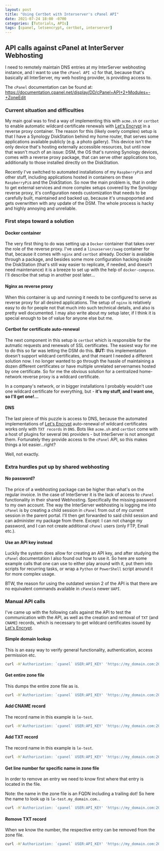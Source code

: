 ```yaml
---
layout: post
title: "Using Certbot with Interserver's cPanel API"
date: 2021-07-24 18:00 -0700
categories: [Tutorials, APIs]
tags: [cpanel, letsencrypt, certbot, interserver]
---
```


## API calls against cPanel at InterServer Webhosting

I need to remotely maintain DNS entries at my InterServer webhosting instance, and I want to use the `cPanel API v2` for that, because that's basically all InterServer, my web hosting provider, is providing access to.

The `cPanel` documentation can be found at: https://documentation.cpanel.net/display/DD/cPanel+API+2+Modules+-+ZoneEdit

### Current situation and difficulties

My main goal was to find a way of implementing this with `acme.sh` or `certbot` to enable automatic wildcard certificate renewals with [Let's Encrypt](https://letsencrypt.org/) in a reverse proxy container. The reason for this (likely overly complex) setup is that I have a Synology DiskStation behind my home router, that serves some applications available publicly (e.g. a photo gallery). This device isn't the only device that's hosting externally accessible resources, but until now that wasn't much of an issue: DSM, the OS that's running Synology devices, comes with a reverse proxy package, that can serve other applications too, additionally to those installed directly on the DiskStation.

Recently I've switched to automated installations of my `RaspberryPi`s and other stuff, including applications hosted in containers on these `RaspberryPi`s and the DiskStation. So now the main problem is, that in order to get external services and more complex setups covered by the Synology reverse proxy, it's configuration needs customization that needs to be carefully built, maintained and backed up, because it's unsupoported and gets overwritten with any update of the DSM. The whole process is hacky and highly annoying and unreliable.

### First steps toward a solution

#### Docker container

The very first thing to do was setting up a `Docker` container that takes over the role of the reverse proxy. I've used a `linuxserver/swag` container for that, because it comes with `nginx` and `certbot` already. Docker is available through a package, and besides some more configuration hacking inside the DiskStation (that's still way easier to replicate, if needed, and doesn't need maintenance) it is a breeze to set up with the help of `docker-compose`. I'll describe that setup in another post later...

#### Nginx as reverse proxy

When this container is up and running it needs to be configured to serve as reverse proxy for all desired applications. The setup of `nginx` is relatively easy to do for people not that much into such technical details, and also is pretty well documented. I may also write about my setup later, if I think it is special enough to be of value for anyone else but me.

#### Certbot for certificate auto-renewal

The next component in this setup is `certbot` which is responsible for the autmatic requests and renewals of SSL certificates. The easiest way for me to do this so far was letting the DSM do this. **BUT:** this implementation doesn't support wildcard certificates, and that meant I needed a different solution now. I no longer wanted to go through the hassle of maintaining a dozen different certificates or have multiple unrelated servernames hosted by one certificate. So for me the obvious solution for a centralized home-network reverse proxy is a wildcard certificate.

In a company's network, or in bigger installations I probably wouldn't use one wildcard certificate for everything, but - **it's my stuff, and I want one, so I'll get one!...**

#### DNS

The last piece of this puzzle is access to DNS, because the automated implementations of [Let's Encrypt](https://letsencrypt.org/) auto-renewal of wildcard certificates works only with `TXT records` in `DNS`. Bots like `acme.sh` and `certbot` come with a host of plugins for several `DNS` providers - but InterServer is not amongst them. Fortunately they provide access to the `cPanel` API, so this makes things a lot easier...right?

Well, not exactly.

### Extra hurdles put up by shared webhosting

#### No password?

The price of a webhosting package can be higher than what's on the regular invoice. In the case of InterServer it is the lack of access to `cPanel` functionality in their shared Webhosting. Specifically the missing password to my own account. The way the InterServer webhosting is logging me into `cPanel` is by creating a child session in `cPanel` from out of my current session in the parent portal. I'll then get forwarded to said child session and can administer my package from there. Except: I can not change my password, and I can not create additional `cPanel` users (only FTP, Email etc.).

#### Use an API key instead

Luckily the system does allow for creating an API key, and after studying the `cPanel` documentation I also found out how to use it.
So here are some example calls that one can use to either play around with it, put them into scripts for recurring tasks, or wrap a `Python` or `PowerShell` script around it for more complex usage.

BTW, the reason for using the outdated version 2 of the API is that there are no equivalent commands available in `cPanel`s newer `UAPI`.

### Manual API calls

I've came up with the following calls against the API to test the communication with the API, as well as the creation and removal of `TXT` (and `CNAME`) records, which is necessary to get wildcard certificates issued by [Let's Encrypt](https://letsencrypt.org/).

#### Simple domain lookup

This is an easy way to verify general functionality, authentication, access permission etc.

```bash
curl -H'Authorization: `cpanel` USER:API_KEY' 'https://my_domain.com:2083/execute/DNS/lookup?domain=my_domain.com'
```

#### Get entire zone file

This dumps the entire zone file as is.

```bash
curl -H'Authorization: `cpanel` USER:API_KEY' 'https://my_domain.com:2083/json-api/`cpanel`?`cpanel`_jsonapi_user=user&`cpanel`_jsonapi_apiversion=2&`cpanel`_jsonapi_module=ZoneEdit&`cpanel`_jsonapi_func=fetchzone&domain=my_domain.com'
```

#### Add CNAME record

The record name in this example is `le-test`.

```bash
curl -H'Authorization: `cpanel` USER:API_KEY' 'https://my_domain.com:2083/json-api/`cpanel`?`cpanel`_jsonapi_user=user&`cpanel`_jsonapi_apiversion=2&`cpanel`_jsonapi_module=ZoneEdit&`cpanel`_jsonapi_func=add_zone_record&domain=my_domain.com&name=cname-test&type=CNAME&cname=www.other_domain.com'
```

#### Add TXT record

The record name in this example is `le-test`.

```bash
curl -H'Authorization: `cpanel` USER:API_KEY' 'https://my_domain.com:2083/json-api/`cpanel`?`cpanel`_jsonapi_user=user&`cpanel`_jsonapi_apiversion=2&`cpanel`_jsonapi_module=ZoneEdit&`cpanel`_jsonapi_func=add_zone_record&domain=my_domain.com&name=le-test&type=TXT&txtdata=1234567890ABCDEF'
```

#### Get line number for specific name in zone file

In order to remove an entry we need to know first where that entry is located in the file.

Note: the name in the zone file is an FQDN including a trailing dot! So here the name to look up is `le-test.my_domain.com.`.

```bash
curl -H'Authorization: `cpanel` USER:API_KEY' 'https://my_domain.com:2083/json-api/`cpanel`?`cpanel`_jsonapi_user=user&`cpanel`_jsonapi_apiversion=2&`cpanel`_jsonapi_module=ZoneEdit&`cpanel`_jsonapi_func=fetchzone_records&domain=my_domain.com&name=le-test.my_domain.com.&type=TXT'
```

#### Remove TXT record

When we know the number, the respective entry can be removed from the zone file.

```bash
curl -H'Authorization: `cpanel` USER:API_KEY' 'https://my_domain.com:2083/json-api/`cpanel`?`cpanel`_jsonapi_user=user&`cpanel`_jsonapi_apiversion=2&`cpanel`_jsonapi_module=ZoneEdit&`cpanel`_jsonapi_func=remove_zone_record&domain=my_domain.com&line=59'
```
